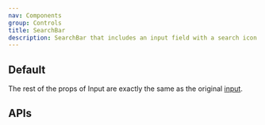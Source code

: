 ```yaml
---
nav: Components
group: Controls
title: SearchBar
description: SearchBar that includes an input field with a search icon and clear button, allowing users to easily search for specific items or content.
---
```


## Default

The rest of the props of Input are exactly the same as the original [input](https://ant.design/components/input).

<code src="./demos/index.tsx" nopadding></code>

## APIs

<API></API>
